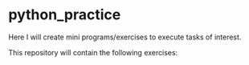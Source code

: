 # python_practice
Here I will create mini programs/exercises to execute tasks of interest.

This repository will contain the following exercises:


